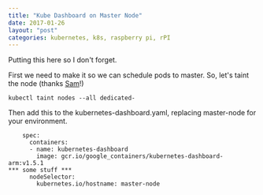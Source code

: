 ```yaml
---
title: "Kube Dashboard on Master Node"
date: 2017-01-26
layout: "post"
categories: kubernetes, k8s, raspberry pi, rPI
---
```


Putting this here so I don't forget.

First we need to make it so we can schedule pods to master. So, let's taint the node (thanks [Sam](https://yaple.net/)!)

```
kubectl taint nodes --all dedicated-
```

Then add this to the kubernetes-dashboard.yaml, replacing master-node for your environment.

```
    spec:
      containers:
      - name: kubernetes-dashboard
        image: gcr.io/google_containers/kubernetes-dashboard-arm:v1.5.1
*** some stuff ***
      nodeSelector:
        kubernetes.io/hostname: master-node
```

